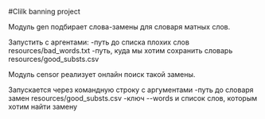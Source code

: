 #Clilk banning project

Модуль gen подбирает слова-замены для словаря матных слов. 

Запустить с аргентами:
-путь до списка плохих слов resources/bad_words.txt
-путь, куда мы хотим сохранить словарь resources/good_substs.csv


Модуль censor реализует онлайн поиск такой замены. 

Запускается через командную строку с аргументами
-путь до словаря замен resources/good_substs.csv
-ключ --words и список слов, которым хотим найти замену
